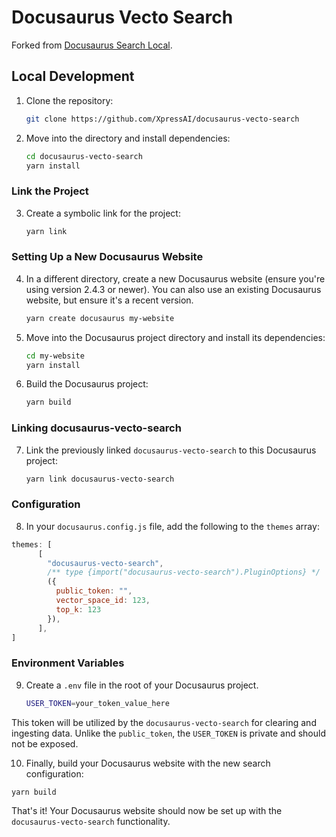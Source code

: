 # Docusaurus Vecto Search

Forked from [Docusaurus Search Local](https://github.com/easyops-cn/docusaurus-search-local).

## Local Development

1. Clone the repository:
   ```bash
   git clone https://github.com/XpressAI/docusaurus-vecto-search
   ```
2. Move into the directory and install dependencies:
   ```bash
   cd docusaurus-vecto-search
   yarn install
   ```

### Link the Project
3. Create a symbolic link for the project:
   ```bash
   yarn link
   ```

### Setting Up a New Docusaurus Website
4. In a different directory, create a new Docusaurus website (ensure you're using version 2.4.3 or newer). You can also use an existing Docusaurus website, but ensure it's a recent version.
   ```bash
   yarn create docusaurus my-website
   ```

5. Move into the Docusaurus project directory and install its dependencies:
   ```bash
   cd my-website
   yarn install
   ```

6. Build the Docusaurus project:
   ```bash
   yarn build
   ```

### Linking docusaurus-vecto-search
7. Link the previously linked `docusaurus-vecto-search` to this Docusaurus project:
   ```bash
   yarn link docusaurus-vecto-search
   ```

### Configuration
8. In your `docusaurus.config.js` file, add the following to the `themes` array:

```javascript
themes: [
      [
        "docusaurus-vecto-search",
        /** type {import("docusaurus-vecto-search").PluginOptions} */
        ({
          public_token: "",
          vector_space_id: 123,
          top_k: 123
        }),
      ],
]
```

### Environment Variables

9. Create a `.env` file in the root of your Docusaurus project.
   ```bash
   USER_TOKEN=your_token_value_here
   ```
This token will be utilized by the `docusaurus-vecto-search` for clearing and ingesting data. Unlike the `public_token`, the `USER_TOKEN` is private and should not be exposed.

10. Finally, build your Docusaurus website with the new search configuration:
   ```bash
   yarn build
   ```

That's it! Your Docusaurus website should now be set up with the `docusaurus-vecto-search` functionality.
